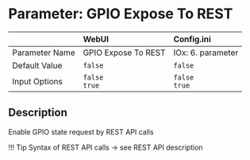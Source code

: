 # Parameter: GPIO Expose To REST

|                   | WebUI               | Config.ini
|:---               |:---                 |:----
| Parameter Name    | GPIO Expose To REST | IOx: 6. parameter
| Default Value     | `false`             | `false`
| Input Options     | `false`<br>`true`   | `false`<br>`true` 



## Description

Enable GPIO state request by REST API calls


!!! Tip
    Syntax of REST API calls -> see REST API description
